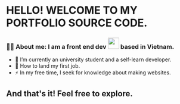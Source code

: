 # HELLO! WELCOME TO MY PORTFOLIO SOURCE CODE.

### :man_technologist: About me: I am a front end dev <img src="https://media.giphy.com/media/WUlplcMpOCEmTGBtBW/giphy.gif" width="30"> based in Vietnam.
- :telescope: I’m currently an university student and a self-learn developer.
- :seedling: How to land my first job.
- :zap: In my free time, I seek for knowledge about making websites.

## And that's it! Feel free to explore.
